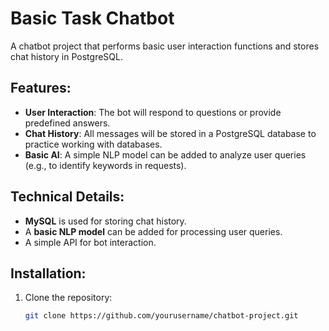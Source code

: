 # Basic Task Chatbot

A chatbot project that performs basic user interaction functions and stores chat history in PostgreSQL.

## Features:
- **User Interaction**: The bot will respond to questions or provide predefined answers.
- **Chat History**: All messages will be stored in a PostgreSQL database to practice working with databases.
- **Basic AI**: A simple NLP model can be added to analyze user queries (e.g., to identify keywords in requests).

## Technical Details:
- **MySQL** is used for storing chat history.
- A **basic NLP model** can be added for processing user queries.
- A simple API for bot interaction.

## Installation:
1. Clone the repository:
   ```bash
   git clone https://github.com/yourusername/chatbot-project.git

